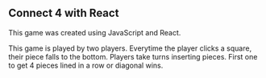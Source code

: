 ## Connect 4 with React
This game was created using JavaScript and React. 

This game is played by two players.
Everytime the player clicks a square, their piece falls to the bottom. Players take turns inserting pieces.
First one to get 4 pieces lined in a row or diagonal wins.

